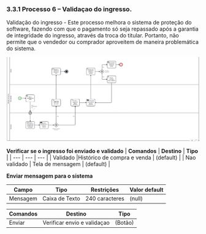 ### 3.3.1 Processo 6 – Validaçao do ingresso.

Validação do ingresso - Este processo melhora o sistema de proteção do software, fazendo com que o pagamento só seja repassado após a garantia de integridade do ingresso, através da troca do titular. Portanto, não permite que o vendedor ou comprador aproveitem de maneira problemática do sistema.


![Exemplo de um Modelo BPMN do PROCESSO 1](images/processo6.png "Modelo BPMN do Processo 1.")

**Verificar se o ingresso foi enviado e validado**
| **Comandos**         |  **Destino**                   | **Tipo**     |
| ---             | ---              | ---            | 
| Validado         |Histórico de compra e venda  | (default)    |
| Nao  validado       | Tela de mensagem   | (default)       |


**Enviar mensagem para o sistema**

| **Campo**       | **Tipo**         | **Restrições** | **Valor default** |
| ---             | ---              | ---            | ---               |
| Mensagem       | Caixa de Texto   | 240 caracteres|    (null)              |


| **Comandos**         |  **Destino**                   | **Tipo**          |
| ---                  | ---                            | ---               |
| Enviar   |   Verificar envio e validaçao        |(Botão)              |
